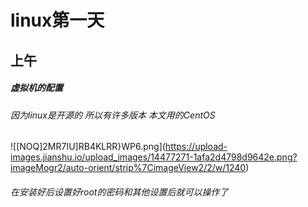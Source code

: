 # linux第一天
## 上午
##### 虚拟机的配置
###### 因为linux是开源的 所以有许多版本 本文用的CentOS
![[NOQ]2MR7IU]RB4KLRR}WP6.png](https://upload-images.jianshu.io/upload_images/14477271-1afa2d4798d9642e.png?imageMogr2/auto-orient/strip%7CimageView2/2/w/1240)
###### 在安装好后设置好root的密码和其他设置后就可以操作了
